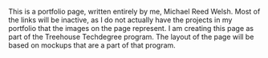 This is a portfolio page, written entirely by me, Michael Reed Welsh.
Most of the links will be inactive, as I do not actually have the projects in my portfolio that the images on the page represent.
I am creating this page as part of the Treehouse Techdegree program. The layout of the page will be based on mockups that are a part of that program.